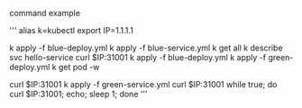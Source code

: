 command example

'''
alias k=kubectl
export IP=1.1.1.1

k apply -f blue-deploy.yml
k apply -f blue-service.yml
k get all
k describe svc hello-service
curl \$IP:31001
k apply -f blue-deploy.yml
k apply -f green-deploy.yml
k get pod -w

curl $IP:31001
k apply -f green-service.yml
curl $IP:31001
while true; do curl \$IP:31001; echo; sleep 1; done
'''
